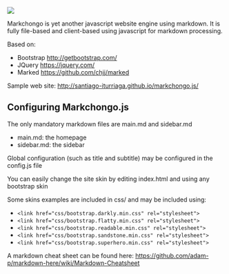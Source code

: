 ![](https://github.com/santiago-iturriaga/markchongo.js/blob/master/img/logo.png)

Markchongo is yet another javascript website engine using markdown. It is fully file-based and client-based using javascript for markdown processing.

Based on:
* Bootstrap http://getbootstrap.com/
* JQuery https://jquery.com/
* Marked https://github.com/chjj/marked

Sample web site: http://santiago-iturriaga.github.io/markchongo.js/

## Configuring Markchongo.js

The only mandatory markdown files are main.md and sidebar.md

* main.md: the homepage
* sidebar.md: the sidebar

Global configuration (such as title and subtitle) may be configured in the config.js file

You can easily change the site skin by editing index.html and using any bootstrap skin

Some skins examples are included in css/ and may be included using:

* `<link href="css/bootstrap.darkly.min.css" rel="stylesheet">`
* `<link href="css/bootstrap.flatty.min.css" rel="stylesheet">`
* `<link href="css/bootstrap.readable.min.css" rel="stylesheet">`
* `<link href="css/bootstrap.sandstone.min.css" rel="stylesheet">`
* `<link href="css/bootstrap.superhero.min.css" rel="stylesheet">`

A markdown cheat sheet can be found here: https://github.com/adam-p/markdown-here/wiki/Markdown-Cheatsheet

